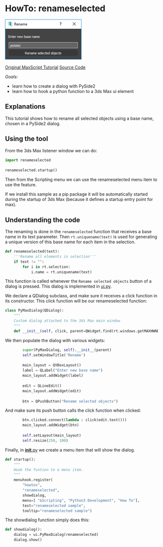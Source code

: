 # HowTo: renameselected

![Dialog](doc/Dialog.png)

[Original MaxScript Tutorial](https://help.autodesk.com/view/3DSMAX/2020/ENU/?guid=GUID-5986CAD3-BB68-47BC-B4B2-EF84C4659271)
[Source Code](renameselected/__init__.py)

*Goals:* 
- learn how to create a dialog with PySide2
- learn how to hook a python function to a 3ds Max ui element

## Explanations

This tutorial shows how to rename all selected objects using a base name,
chosen in a PySide2 dialog.

## Using the tool

From the 3ds Max listener window we can do:

```python
import renameselected

renameselected.startup()
```

Then from the Scripting menu we can use the renameselected menu item to use
the feature.

If we install this sample as a pip package it will be automatically
started during the startup of 3ds Max (because it defines a startup
entry point for max).

## Understanding the code

The renaming is done in the `renameselected` function that receives a base name
in its text parameter. Then `rt.uniquename(text)` is used for generating a unique
version of this base name for each item in the selection.

```python
def renameselected(text):
    '''Rename all elements in selection'''
    if text != "":
        for i in rt.selection:
            i.name = rt.uniquename(text)
```

This function is called whenever the `Rename selected objects` button of a dialog
is pressed. This dialog is implemented in [ui.py](renameselected/ui.py).

We declare a QDialog subclass, and make sure it receives a click function in its
constructor. This click function will be our renameselected function:

```python
class PyMaxDialog(QDialog):
    """
    Custom dialog attached to the 3ds Max main window
    """
    def __init__(self, click, parent=QWidget.find(rt.windows.getMAXHWND())):
```

We then populate the dialog with various widgets:

```python
        super(PyMaxDialog, self).__init__(parent)
        self.setWindowTitle('Rename')

        main_layout = QVBoxLayout()
        label = QLabel("Enter new base name")
        main_layout.addWidget(label)

        edit = QLineEdit()
        main_layout.addWidget(edit)

        btn = QPushButton("Rename selected objects")
```

And make sure its push button calls the click function when clicked:

```python
        btn.clicked.connect(lambda : click(edit.text()))
        main_layout.addWidget(btn)

        self.setLayout(main_layout)
        self.resize(250, 100)
```

Finally, in [__init__.py](renameselected/__init__.py) we create a menu item that
will show the dialog.

```python
def startup():
    """
    Hook the funtion to a menu item.
    """
    menuhook.register(
        "howtos",
        "renameselected",
        showdialog,
        menu=[ "&Scripting", "Python3 Development", "How To"],
        text="renameselected sample",
        tooltip="renameselected sample")
```

The showdialog function simply does this:

```python
def showdialog():
    dialog = ui.PyMaxDialog(renameselected)
    dialog.show()
```
